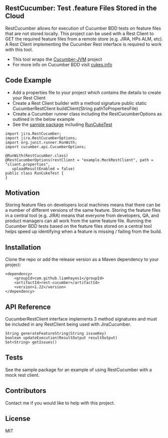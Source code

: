 ## RestCucumber: Test .feature Files Stored in the Cloud

RestCucumber allows for execution of Cucumber BDD tests on feature files that are not stored locally. This project can be used with a Rest Client to GET the required feature files from a remote store (e.g. JIRA, HPs ALM, etc). A Rest Client implementing the Cucumber Rest interface is required to work with this tool.

* This tool wraps the [Cucumber-JVM](https://github.com/cucumber/cucumber-jvm) project
* For more info on Cucumber BDD visit [cukes.info](https://cucumber.io/)

## Code Example

* Add a properties file to your project which contains the details to create your Rest Client
* Create a Rest Client builder with a method signature public static CucumberRestClient buildClient(String pathToPropertiesFile)
* Create a Cucumber runner class including the RestCucumberOptions as outlined in the below example
* See the [sample package](https://github.com/LiamHayes1/rest-cucumber/tree/master/src/main/java/example) including [RunCukeTest](https://github.com/LiamHayes1/rest-cucumber/blob/master/src/main/java/sample/RunCukeTest.java)

```
import jira.RestCucumber;
import jira.RestCucumberOptions;
import org.junit.runner.RunWith;
import cucumber.api.CucumberOptions;

@RunWith(RestCucumber.class)
@RestCucumberOptions(restClient = "example.MockRestClient", path = "client.properties",
   uploadResultEnabled = false)
public class RunCukeTest {
}
```

## Motivation

Storing feature files on developers local machines means that there can be a number of different versions of the same feature. Storing the feature files in a central tool (e.g. JIRA) means that everyone from developers, QA, and product managers can all work from the same feature file. Running the Cucumber BDD tests based on the feature files stored on a central tool helps speed up identifying when a feature is missing / failing from the build.

## Installation

Clone the repo or add the release version as a Maven dependency to your project:

```
<dependency>
    <groupId>com.github.liamhayes1</groupId>
    <artifactId>rest-cucumber</artifactId>
    <version>1.22</version>
</dependency>
```

## API Reference

CucumberRestClient interface implements 3 method signatures and must be included in any RestClient being used with JiraCucumber.
```
String generateFeatureString(String issueKey)
boolean updateExecution(ResultOutput resultOutput)
Set<String> getIssues()
```

## Tests

See the sample package for an example of using RestCucumber with a mock rest client.

## Contributors

Contact me if you would like to help with this project. 

## License

MIT